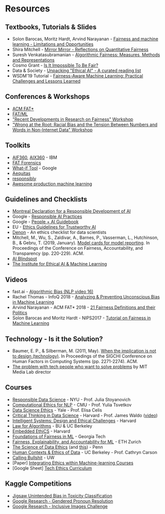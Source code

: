 # Resources

## Textbooks, Tutorials & Slides

- Solon Barocas, Moritz Hardt, Arvind Narayanan - [Fairness and machine learning - Limitations and Opportunities](https://fairmlbook.org)
- Shira Mitchell - [Mirror Mirror - Reflections on Quantitative Fairness](https://shiraamitchell.github.io/fairness/)
-  Suresh Venkatasubramanian - [Algorithmic Fairness: Measures, Methods and Representations](http://www.cs.utah.edu/~suresh/static/files/tutorial.pdf)
- Cosmo Grant - [Is It Impossible To Be Fair?](https://3milychu.github.io/algorithmic-fairness/)
- Data & Society - [Unpacking "Ethical AI" - A curated reading list](https://points.datasociety.net/unpacking-ethical-ai-b770b964c236)
- WSDM'19 Tutorial - [Fairness-Aware Machine Learning: Practical Challenges and Lessons Learned](https://sites.google.com/view/wsdm19-fairness-tutorial)

## Conferences & Workshops

- [ACM FAT*](https://fatconference.org)
- [FAT/ML](https://www.fatml.org)
- ["Recent Developments in Research on Fairness" Workshop](https://simons.berkeley.edu/workshops/fairness-workshop-2)
- ["Wrong at the Root: Racial Bias and the Tension Between Numbers and Words in Non-Internet Data" Workshop](https://simons.berkeley.edu/workshops/fairness-workshop-1)

## Toolkits

- [AIF360](https://aif360.mybluemix.net/), [AIX360](https://aix360.mybluemix.net/) - IBM
- [FAT Forensics](https://fat-forensics.org/)
- [What-if Tool](https://pair-code.github.io/what-if-tool/) - Google
- [Aequitas](https://dsapp.uchicago.edu/projects/aequitas/)
- [responsibly](http://docs.responsibly.ai/)
- [Awesome production machine learning](https://github.com/EthicalML/awesome-production-machine-learning)

## Guidelines and Checklists

- [Montreal Declaration for a Responsible Development of AI](https://www.montrealdeclaration-responsibleai.com/)
- Google - [Responsible AI Practices](https://ai.google/responsibilities/responsible-ai-practices/)
- Google - [People + AI Guidebook](https://pair.withgoogle.com/)
- EU - [Ethics Guidelines for Trustworthy AI](https://ec.europa.eu/digital-single-market/en/news/ethics-guidelines-trustworthy-ai)
- [Denon](http://deon.drivendata.org/) - An ethics checklist for data scientists
- Mitchell, M., Wu, S., Zaldivar, A., Barnes, P., Vasserman, L., Hutchinson, B., & Gebru, T. (2019, January). [Model cards for model reporting](https://arxiv.org/pdf/1810.03993.pdf). In Proceedings of the Conference on Fairness, Accountability, and Transparency (pp. 220-229). ACM.
- [AI Blindspot](http://aiblindspot.media.mit.edu/)
- [The Institute for Ethical AI & Machine Learning](https://ethical.institute)

## Videos

- fast.ai - [Algorithmic Bias (NLP video 16)](https://youtu.be/pThqge9QDn8)
- Rachel Thomas - InfoQ 2018 - [Analyzing & Preventing Unconscious Bias in Machine Learning](https://www.infoq.com/presentations/unconscious-bias-machine-learning/)
- Arvind Narayanan - ACM FAT* 2018 - [21 Fairness Definitions and their Politics](https://fairmlbook.org/tutorial2.html)
- Solon Barocas and Moritz Hardt - NIPS2017 - [Tutorial on Fairness in Machine Learning](https://fairmlbook.org/tutorial1.html)

## Technology - Is it the Solution?

- Baumer, E. P., & Silberman, M. (2011, May). [When the implication is not to design (technology)](https://www.ics.uci.edu/~djp3/classes/2011_01_INF134/papers/impl9-rev.pdf). In Proceedings of the SIGCHI Conference on Human Factors in Computing Systems (pp. 2271-2274). ACM.
- [The problem with tech people who want to solve problems](https://www.vox.com/recode/2019/6/26/18758776/joi-ito-mit-media-lab-resisting-reduction-exorcist-kara-swisher-recode-decode-podcast-interview) by MIT Media Lab director

## Courses

- [Responsible Data Science](https://dataresponsibly.github.io/courses/spring19/) - NYU - Prof. Julia Stoyanovich
- [Computational Ethics for NLP](http://demo.clab.cs.cmu.edu/ethical_nlp/) - CMU - Prof. Yulia Tsvetkov
- [Data Science Ethics](https://datascienceethics.org) - Yale - Prof. Elisa Celis
- [Critical Thinking in Data Science](https://locator.tlt.harvard.edu/course/colgsas-207093/2019/spring/14577) - Harvard - Prof. James Waldo ([video](https://youtu.be/PDYGjDYTY1o))
- [Intelligent Systems: Design and Ethical Challenges](https://locator.tlt.harvard.edu/course/colgsas-160419/2019/spring/20399) - Harvard
- [Law for Algorithms](http://aloni.net/lfa) - BU & UC Berkeley
- [Embedded EthiCS](https://embeddedethics.seas.harvard.edu/) - Harvard
- [Foundations of Fairness in ML](http://jamiemorgenstern.com/teaching/f18-fairml/) - Georgia Tech
- [Fairness, Explainability, and Accountability for ML](https://las.inf.ethz.ch/teaching/feaml-s19) - ETH Zurich
- [The Science of Data Ethics](https://www.seas.upenn.edu/~cis399/index.html) (and [this](https://www.cis.upenn.edu/~mkearns/teaching/SDE/ScienceDataEthics.pdf)) - Penn
- [Human Contexts & Ethics of Data](https://hce-sts.org/) - UC Berkeley - Prof. Cathryn Carson
- [Calling Bullshit](https://callingbullshit.org/) - UW
- [Paper] [Integrating Ethics within Machine-learning Courses](https://dl.acm.org/citation.cfm?id=3341164)
- [Google Sheet] [Tech Ethics Curriculum](https://docs.google.com/spreadsheets/d/1jWIrA8jHz5fYAW4h9CkUD8gKS5V98PDJDymRf8d9vKI/edit#gid=0)

## Kaggle Competitions

- [Jigsaw Unintended Bias in Toxicity Classification](https://www.kaggle.com/c/jigsaw-unintended-bias-in-toxicity-classification)
- [Google Research - Gendered Pronoun Resolution](https://www.kaggle.com/c/gendered-pronoun-resolution)
- [Google Research - Inclusive Images Challenge](https://www.kaggle.com/c/inclusive-images-challenge)